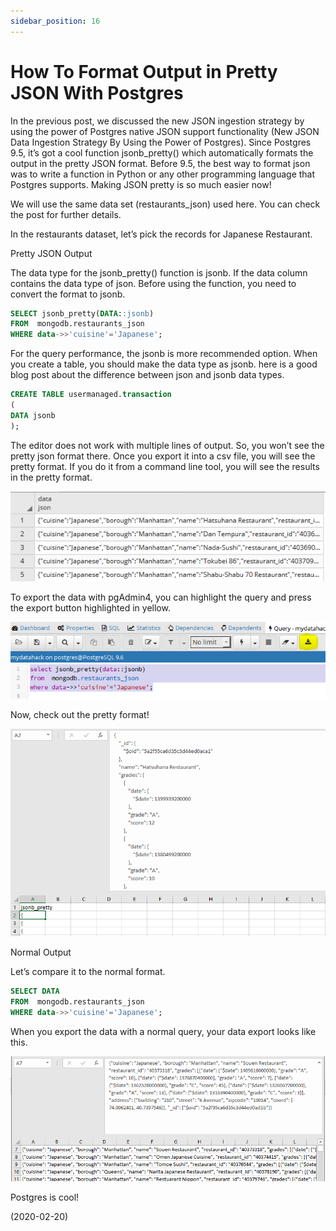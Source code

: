 ```yaml
---
sidebar_position: 16
---
```


# How To Format Output in Pretty JSON With Postgres

In the previous post, we discussed the new JSON ingestion strategy by using the power of Postgres native JSON support functionality (New JSON Data Ingestion Strategy By Using the Power of Postgres). Since Postgres 9.5, it’s got a cool function jsonb_pretty() which automatically formats the output in the pretty JSON format. Before 9.5, the best way to format json was to write a function in Python or any other programming language that Postgres supports. Making JSON pretty is so much easier now!

We will use the same data set (restaurants_json) used here. You can check the post for further details.

In the restaurants dataset, let’s pick the records for Japanese Restaurant.

Pretty JSON Output

The data type for the jsonb_pretty() function is jsonb. If the data column contains the data type of json. Before using the function, you need to convert the format to jsonb.

```sql
SELECT jsonb_pretty(DATA::jsonb)
FROM  mongodb.restaurants_json
WHERE data->>'cuisine'='Japanese';
```

For the query performance, the jsonb is more recommended option. When you create a table, you should make the data type as jsonb. here is a good blog post about the difference between json and jsonb data types.

```sql
CREATE TABLE usermanaged.transaction
(
DATA jsonb
);
```

The editor does not work with multiple lines of output. So, you won’t see the pretty json format there. Once you export it into a csv file, you will see the pretty format. If you do it from a command line tool, you will see the results in the pretty format.

![img](img/16/img-1.webp)

To export the data with pgAdmin4, you can highlight the query and press the export button highlighted in yellow.

![img](img/16/img-2.webp)

Now, check out the pretty format!

![img](img/16/img-3.webp)

Normal Output

Let’s compare it to the normal format.

```sql
SELECT DATA
FROM  mongodb.restaurants_json
WHERE data->>'cuisine'='Japanese';
```

When you export the data with a normal query, your data export looks like this.

![img](img/16/img-4.webp)

Postgres is cool!

(2020-02-20)
